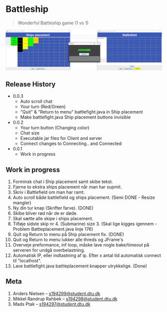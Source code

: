 # Battleship
> Wonderful Battleship game (1 vs 1) 

![](header.png)

## Release History
* 0.0.3
    * Auto scroll chat
    * Your turn (Red/Green)
    * "Quit" & "Return to menu" battlefight.java in Ship placement
    * Make battlefight.java Ship placement buttons invisible
* 0.0.2
    * Your turn button (Changing color)
    * Chat size
    * Executable jar files for Client and server
    * Connect changes to Connecting.. and Connected
* 0.0.1
    * Work in progress
    
## Work in progress                                            
1. Forminsk chat i Ship placement samt skibe tekst.
2. Fjerne to ekstra ships placement når man har supmit.
3. Skriv i Battlefield om man har ramt.
4. Auto scroll både battlefield og ships placement. (Semi DONE - Resize mangler)
5. Ny din tur knap (Skrifter farve). (DONE)
6. Skibe bliver rød når de er døde.
7. Skal sætte alle skipe i ships placement.
8. Tilføje sidste skip nr 4. (Submarine) size 3. (Skal lige kigges igennem - Problem Battleplacement.java linje 176)
9. Quit og Return to menu på Ship placement fix. (DONE)
10. Quit og Return to menu lukker alle threds og JFrame's
11. Overveje preformance, inf loop, måske lave nogle bake/timeout på serveren for undgå overbelastning.
12. Automatisk IP, eller indtastning af ip. Efter x antal tid automatisk connect til "localhost".
13. Lave battlefight.java battleplacement knapper utrykkelige. (Done)
    
## Meta

1. Anders Nielsen – s194299@student.dtu.dk 
2. Mikkel Randrup Rahbek – s194298@student.dtu.dk 
3. Mads Ptak – s194297@student.dtu.dk  
